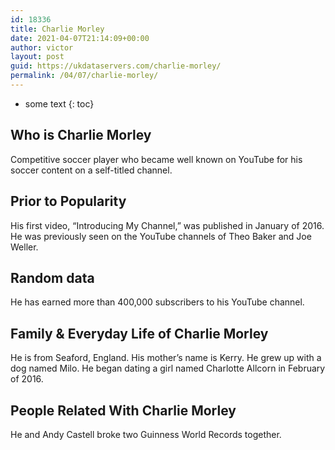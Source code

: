 ```yaml
---
id: 18336
title: Charlie Morley
date: 2021-04-07T21:14:09+00:00
author: victor
layout: post
guid: https://ukdataservers.com/charlie-morley/
permalink: /04/07/charlie-morley/
---
```


* some text
{: toc}


## Who is Charlie Morley



Competitive soccer player who became well known on YouTube for his soccer content on a self-titled channel.

                
                
                
## Prior to Popularity



His first video, &#8220;Introducing My Channel,&#8221; was published in January of 2016. He was previously seen on the YouTube channels of Theo Baker and Joe Weller.

                
                
                
## Random data



He has earned more than 400,000 subscribers to his YouTube channel.

                
                
                
## Family & Everyday Life of Charlie Morley



He is from Seaford, England. His mother&#8217;s name is Kerry. He grew up with a dog named Milo. He began dating a girl named Charlotte Allcorn in February of 2016.

                
                
                
## People Related With Charlie Morley



He and Andy Castell broke two Guinness World Records together.

                
              
            
          
          
          